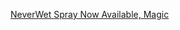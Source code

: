 ---
layout: post
wordpress_id: 1620
wordpress_url: http://noesbueno.com/archives/1620
date: '2013-06-26 16:13:21 -0500'
date_gmt: '2013-06-26 21:13:21 -0500'
body: |
  <p><a href="http://www.thehighdefinite.com/2013/06/neverwet-spray-now-available-magic/">NeverWet Spray Now Available, Magic</a></p>
---